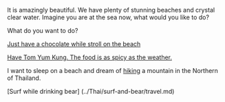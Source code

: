 It is amazingly beautiful.
We have plenty of stunning beaches and crystal clear water.
Imagine you are at the sea now, what would you like to do?

What do you want to do?

[Just have a chocolate while stroll on the beach](../english/chocolateOrSleep/chocolateOrSleep.md)

 [Have Tom Yum Kung. The food is as spicy as the weather.](Cuisine/TomYumKung.md)

 I want to sleep on a beach and dream of [hiking](Activities/Hiking.md) a mountain in the Northern of Thailand.

 [Surf while drinking bear] (../Thai/surf-and-bear/travel.md)